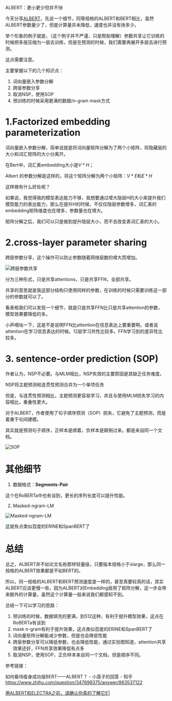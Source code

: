 ALBERT：更小更少但并不快

今天分享[ALBERT](https://arxiv.org/pdf/1909.11942.pdf, "ALBERT: A LITE BERT FOR SELF-SUPERVISED LEARNING OF LANGUAGE REPRESENTATIONS")，先说一个细节，同等规格的ALBERT和BERT相比，虽然ALBERT参数量少了，但是计算量并未降低，速度也并没有快多少。

举个形象的例子就是，（这个例子并不严谨，只是帮助理解）参数共享让它训练的时候把多层压缩为一层去训练，但是在预测的时候，我们需要再展开多层去进行预测。

这点需要注意。

主要掌握以下的几个知识点：

1. 词向量嵌入参数分解
2. 跨层参数分享
3. 取消NSP，使用SOP
4. 预训练的时候采用更满的数据/n-gram mask方式

# 1.Factorized embedding parameterization

词向量嵌入参数分解，简单说就是将词向量矩阵分解为了两个小矩阵，将隐藏层的大小和词汇矩阵的大小分离开。

在Bert中，词汇表embedding大小是$V*H$；

Albert 的参数分解是这样的，将这个矩阵分解为两个小矩阵：$V*E$和$E*H$

这样做有什么好处呢？

如果说，我觉得我的模型表达能力不够，我想要通过增大隐层H的大小来提升我们模型能力的表达能力，那么在提升H的时候，不仅仅隐层参数增多，词汇表的embedding矩阵维度也在增多，参数量也在增大。

矩阵分解之后，我们可以只是做到提升隐层大小，而不去改变表词汇表的大小。

# 2.cross-layer parameter sharing

跨层参数分享，这个操作可以防止参数随着网络层数的增大而增加。

![跨层参数共享](/Users/zida/Desktop/%E8%B7%A8%E5%B1%82%E5%8F%82%E6%95%B0%E5%85%B1%E4%BA%AB.png)

分为三种形式，只是共享attentions，只是共享FFN，全部共享。

共享的意思就是我这部分结构只使用同样的参数，在训练的时候只需要训练这一部分的参数就可以了。

看表格我们可以发现一个细节，就是只是共享FFN比只是共享attention的参数，模型效果要降低的多。

小声嘀咕一下，这是不是说明FFN比attention在信息表达上要重要啊。或者说attention在学习信息表达的时候。12层学习共性比较多。FFN学习到的差异性比较多。

# 3. sentence-order prediction (SOP) 

作者认为，NSP不必要。与MLM相比，NSP失效的主要原因是其缺乏任务难度。

NSP将主题预测和连贯性预测合并为一个单项任务

但是，与连贯性预测相比，主题预测更容易学习，并且与使用MLM损失学习的内容相比，重叠性更大。

对于ALBERT，作者使用了句子顺序预测（SOP）损失，它避免了主题预测，而是着重于句间建模。

其实就是预测句子顺序，正样本是顺着，负样本是颠倒过来。都是来自同一个文档。

![SOP](/Users/zida/Desktop/SOP.png)



# 其他细节

1. 数据格式：**Segments-Pair**

这个在RoBERTa中也有谈到，更长的序列长度可以提升性能。

2. Masked-ngram-LM

![Masked-ngram-LM](/Users/zida/Desktop/Masked-ngram-LM.png)

这就有点类似百度的ERINE和SpanBERT了

# 总结

总之，ALBERT并不如论文名称那样轻量级，只要版本规格小于xlarge，那么同一规格的ALBERT效果都是不如BERT的。

所以，同一规格的ALBERT和BERT预测速度是一样的，甚至真要较真的话，其实ALBERT应该更慢一些，因为ALBERT对Embedding层用了矩阵分解，这一步会带来额外的计算量，虽然这个计算量一般来说我们都感知不到。

总结一下可以学习的思路：

1. 预训练的时候，数据填充的更满，到512这种，有利于提升模型效果，这点在RoBERTa有谈到
2. mask n-gram有利于提升效果，这点类似百度的ERINE和SpanBERT了
3. 词向量矩阵分解能减少参数，但是也会降低性能
4. 跨层参数分享可以降低参数，也会降低性能，通过实验图知道，attention共享效果还好，FFN共享效果降低有点多
5. 取消NSP，使用SOP，正负样本来自同一个文档，但是顺序不同。



参考链接：

如何看待瘦身成功版BERT——ALBERT？ - 小莲子的回答 - 知乎 https://www.zhihu.com/question/347898375/answer/863537122

[用ALBERT和ELECTRA之前，请确认你真的了解它们](https://kexue.fm/archives/7846)